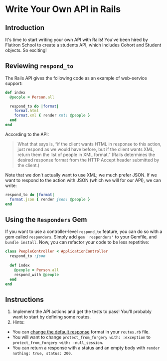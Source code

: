 # Write Your Own API in Rails

## Introduction

It's time to start writing your own API with Rails! You've been hired by Flatiron School to create a students API, which includes Cohort and Student objects. So exciting!

## Reviewing `respond_to`

The Rails API gives the following code as an example of web-service support:

```ruby
def index
  @people = Person.all

  respond_to do |format|
    format.html
    format.xml { render xml: @people }
  end
end
```

According to the API:

> What that says is, “if the client wants HTML in response to this action, just respond as we would have before, but if the client wants XML, return them the list of people in XML format.” (Rails determines the desired response format from the HTTP Accept header submitted by the client.)

Note that we don't actually want to use XML; we much prefer JSON. If we want to respond to the action with JSON (which we will for our API), we can write:

```ruby
respond_to do |format|
  format.json { render json: @people }
end
```

## Using the `Responders` Gem

If you want to use a controller-level `respond_to` feature, you can do so with a gem called `responders`. Simply add `gem 'responders'` to your Gemfile, and `bundle install`. Now, you can refactor your code to be less repetitive:

```ruby
class PeopleController < ApplicationController
  respond_to :json
  
  def index
    @people = Person.all
    respond_with @people
  end
end
```

## Instructions

1. Implement the API actions and get the tests to pass! You'll probably want to start by defining some routes.
2. Hints: 
  - You can [change the default response](http://stackoverflow.com/questions/10681816/render-json-instead-of-html-as-default) format in your `routes.rb` file.
  - You will want to change `protect_from_forgery with: :exception` to `protect_from_forgery with: :null_session`.
  - You can return a response with a status and an empty body with `render nothing: true, status: 200`.